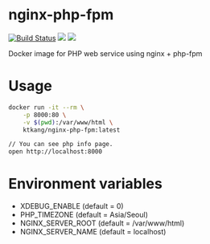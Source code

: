 # nginx-php-fpm
[![Build Status](https://travis-ci.com/imkitae/docker-nginx-php-fpm.svg?branch=master)](https://travis-ci.com/imkitae/docker-nginx-php-fpm)
[![](https://images.microbadger.com/badges/version/ktkang/nginx-php-fpm.svg)](http://microbadger.com/images/ktkang/nginx-php-fpm)
[![](https://images.microbadger.com/badges/image/ktkang/nginx-php-fpm.svg)](http://microbadger.com/images/ktkang/nginx-php-fpm)

Docker image for PHP web service using nginx + php-fpm


# Usage
```bash
docker run -it --rm \
    -p 8000:80 \
    -v $(pwd):/var/www/html \
    ktkang/nginx-php-fpm:latest

// You can see php info page.
open http://localhost:8000
```

# Environment variables
- XDEBUG_ENABLE (default = 0)
- PHP_TIMEZONE (default = Asia/Seoul)
- NGINX_SERVER_ROOT (default = /var/www/html)
- NGINX_SERVER_NAME (default = localhost)
